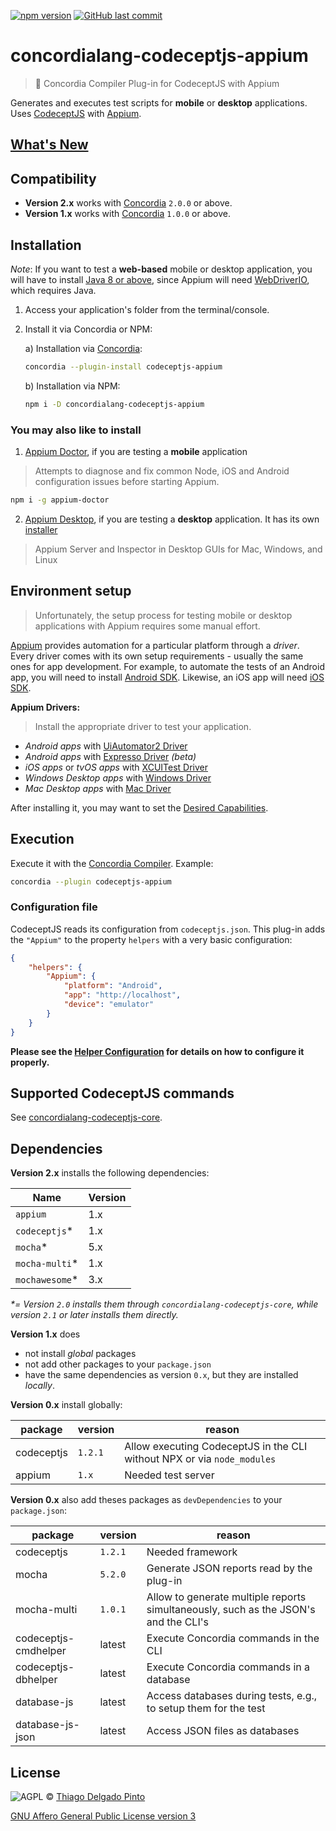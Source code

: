 [![npm version](https://badge.fury.io/js/concordialang-codeceptjs-appium.svg)](https://badge.fury.io/js/concordialang-codeceptjs-appium)
[![GitHub last commit](https://img.shields.io/github/last-commit/thiagodp/concordialang-codeceptjs-appium.svg)](https://github.com/thiagodp/concordialang-codeceptjs-appium/releases)

# concordialang-codeceptjs-appium

> 🔌 Concordia Compiler Plug-in for CodeceptJS with Appium

Generates and executes test scripts for **mobile** or **desktop** applications. Uses [CodeceptJS](https://codecept.io) with [Appium](http://appium.io).

## [What's New](https://github.com/thiagodp/concordialang-codeceptjs-appium/releases)

## Compatibility

- **Version 2.x** works with [Concordia](https://concordialang.org) `2.0.0` or above.
- **Version 1.x** works with [Concordia](https://concordialang.org) `1.0.0` or above.

## Installation

*Note*: If you want to test a **web-based** mobile or desktop application, you will have to install [Java 8 or above](https://www.java.com/download/), since Appium will need [WebDriverIO](http://webdriver.io), which requires Java.

1. Access your application's folder from the terminal/console.
2. Install it via Concordia or NPM:

	a) Installation via [Concordia](https://concordialang.org):

	```bash
	concordia --plugin-install codeceptjs-appium
	```

	b) Installation via NPM:

	```bash
	npm i -D concordialang-codeceptjs-appium
	```

### You may also like to install

1. [Appium Doctor](https://github.com/appium/appium-doctor), if you are testing a **mobile** application
> Attempts to diagnose and fix common Node, iOS and Android configuration issues before starting Appium.
```bash
npm i -g appium-doctor
```

2. [Appium Desktop](https://github.com/appium/appium-desktop/), if you are testing a **desktop** application. It has its own [installer](https://github.com/appium/appium-desktop/releases/)
> Appium Server and Inspector in Desktop GUIs for Mac, Windows, and Linux

## Environment setup

> Unfortunately, the setup process for testing mobile or desktop applications with Appium requires some manual effort.

[Appium](http://appium.io/) provides automation for a particular platform through a *driver*. Every driver comes with its own setup requirements - usually the same ones for app development. For example, to automate the tests of an Android app, you will need to install [Android SDK](https://developer.android.com/studio). Likewise, an iOS app will need [iOS SDK](https://developer.apple.com/ios/).

**Appium Drivers:**
> Install the appropriate driver to test your application.

- *Android apps* with [UiAutomator2 Driver](http://appium.io/docs/en/drivers/android-uiautomator2/index.html)
- *Android apps* with [Expresso Driver](http://appium.io/docs/en/drivers/android-espresso/index.html) *(beta)*
- *iOS apps* or *tvOS apps* with [XCUITest Driver](http://appium.io/docs/en/drivers/ios-xcuitest/index.html)
- *Windows Desktop apps* with [Windows Driver](http://appium.io/docs/en/drivers/windows/index.html)
- *Mac Desktop apps* with [Mac Driver](http://appium.io/docs/en/drivers/mac/index.html)

After installing it, you may want to set the [Desired Capabilities](http://appium.io/docs/en/writing-running-appium/caps/index.html).

## Execution

Execute it with the [Concordia Compiler](https://github.com/thiagodp/concordialang). Example:

```bash
concordia --plugin codeceptjs-appium
```

### Configuration file

CodeceptJS reads its configuration from `codeceptjs.json`. This plug-in adds the `"Appium"` to the property `helpers` with a very basic configuration:

```json
{
	"helpers": {
		"Appium": {
			"platform": "Android",
			"app": "http://localhost",
			"device": "emulator"
		}
	}
}
```

**Please see the [Helper Configuration](https://codecept.io/helpers/Appium.html#helper-configuration) for details on how to configure it properly.**

## Supported CodeceptJS commands

See [concordialang-codeceptjs-core](https://github.com/thiagodp/concordialang-codeceptjs-core#documentation).


## Dependencies

**Version 2.x** installs the following dependencies:

| Name                   | Version |
| ---------------------- | ------- |
| `appium`               | 1.x     |
| `codeceptjs`*          | 1.x     |
| `mocha`*               | 5.x     |
| `mocha-multi`*         | 1.x     |
| `mochawesome`*         | 3.x     |

  _*= Version `2.0` installs them through `concordialang-codeceptjs-core`, while version `2.1` or later installs them directly._

**Version 1.x** does

- not install _global_ packages
- not add other packages to your `package.json`
- have the same dependencies as version `0.x`, but they are installed _locally_.

**Version 0.x** install globally:

| package             | version  | reason                                                                  |
| ------------------- | -------- | ----------------------------------------------------------------------- |
| codeceptjs          | `1.2.1`  | Allow executing CodeceptJS in the CLI without NPX or via `node_modules` |
| appium              | `1.x`    | Needed test server                                                      |

**Version 0.x** also add theses packages as `devDependencies` to your `package.json`:

| package              | version | reason                                                                              |
| -------------------- | ------- | ----------------------------------------------------------------------------------- |
| codeceptjs           | `1.2.1` | Needed framework                                                                    |
| mocha                | `5.2.0` | Generate JSON reports read by the plug-in                                           |
| mocha-multi          | `1.0.1` | Allow to generate multiple reports simultaneously, such as the JSON's and the CLI's |
| codeceptjs-cmdhelper | latest  | Execute Concordia commands in the CLI                                               |
| codeceptjs-dbhelper  | latest  | Execute Concordia commands in a database                                            |
| database-js          | latest  | Access databases during tests, e.g., to setup them for the test                     |
| database-js-json     | latest  | Access JSON files as databases                                                      |


## License

![AGPL](https://www.gnu.org/graphics/agplv3-88x31.png) © [Thiago Delgado Pinto](https://github.com/thiagodp)

[GNU Affero General Public License version 3](LICENSE.txt)
